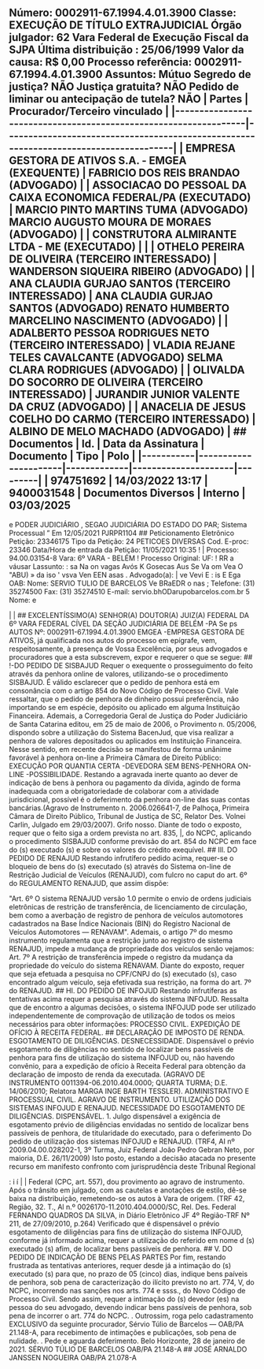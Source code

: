 ## Número: 0002911-67.1994.4.01.3900 Classe: EXECUÇÃO DE TÍTULO EXTRAJUDICIAL Órgão julgador: 62 Vara Federal de Execução Fiscal da SJPA Última distribuição : 25/06/1999 Valor da causa: R$ 0,00 Processo referência: 0002911-67.1994.4.01.3900 Assuntos: Mútuo Segredo de justiça? NÃO Justiça gratuita? NÃO Pedido de liminar ou antecipação de tutela? NÃO | Partes | Procurador/Terceiro vinculado | |-----------------------------------------------------------------|--------------------------------------------------------------------------------------| | EMPRESA GESTORA DE ATIVOS S.A. - EMGEA (EXEQUENTE) | FABRICIO DOS REIS BRANDAO (ADVOGADO) | | ASSOCIACAO DO PESSOAL DA CAIXA ECONOMICA FEDERAL/PA (EXECUTADO) | MARCIO PINTO MARTINS TUMA (ADVOGADO) MARCIO AUGUSTO MOURA DE MORAES (ADVOGADO) | | CONSTRUTORA ALMIRANTE LTDA - ME (EXECUTADO) | | | OTHELO PEREIRA DE OLIVEIRA (TERCEIRO INTERESSADO) | WANDERSON SIQUEIRA RIBEIRO (ADVOGADO) | | ANA CLAUDIA GURJAO SANTOS (TERCEIRO INTERESSADO) | ANA CLAUDIA GURJAO SANTOS (ADVOGADO) RENATO HUMBERTO MARCELINO NASCIMENTO (ADVOGADO) | | ADALBERTO PESSOA RODRIGUES NETO (TERCEIRO INTERESSADO) | VLADIA REJANE TELES CAVALCANTE (ADVOGADO) SELMA CLARA RODRIGUES (ADVOGADO) | | OLIVALDA DO SOCORRO DE OLIVEIRA (TERCEIRO INTERESSADO) | JURANDIR JUNIOR VALENTE DA CRUZ (ADVOGADO) | | ANACELIA DE JESUS COELHO DO CARMO (TERCEIRO INTERESSADO) | ALBINO DE MELO MACHADO (ADVOGADO) | ## Documentos | Id. | Data da Assinatura | Documento | Tipo | Polo | |-----------|----------------------|-------------|---------------------|---------| | 974751692 | 14/03/2022 13:17 | 9400031548 | Documentos Diversos | Interno | 03/03/2025

e PODER JUDICIÁRIO , SEGAO JUDICIÁRIA DO ESTADO DO PAR; Sistema Processual ” Em 12/05/2021 PJRPR1104 ## Peticionamento Eletrônico Petição: 23346175 Tipo da Petição: 24 PETICOES DIVERSAS Cod. E-proc: 23346 Data/Hora de entrada da Petição: 11/05/2021 10:35 ! | Processo: 94.00.03154-8 Vara: 6º VARA - BELÉM ! Processo Original: UF: ! RR a váusar Lassunto: : sa Na on vagas Avós K Gosecas Aus Se Va om Vea O "ABU) » da iso ' vsva Ven EEN asas . Advogado(a): | ve Vevi E : is E Ega OAB: Nome: SERVIO TULIO DE BARCELOS Ve BRaEDR o nas ; Telefone: (31) 35274500 Fax: (31) 35274510 E-mail: servio.bhODarupobarcelos.com.br 5 Nome: e

| | ## EXCELENTÍSSIMO(A) SENHOR(A) DOUTOR(A) JUIZ(A) FEDERAL DA 6º VARA FEDERAL CÍVEL DA SEÇÃO JUDICIÁRIA DE BELÉM -PA Se ps AUTOS Nº: 0002911-67.1994.4.01.3900 EMGEA -EMPRESA GESTORA DE ATIVOS, já qualificada nos autos do processo em epígrafe, vem, respeitosamente, à presença de Vossa Excelência, por seus advogados e procuradores que a esta subscrevem, expor e requerer o que se segue: ## !-DO PEDIDO DE SISBAJUD Requer o exequente o prosseguimento do feito através da penhora online de valores, utilizando-se o procedimento SISBAJUD. É válido esclarecer que o pedido de penhora está em consonância com o artigo 854 do Novo Código de Processo Civil. Vale ressaltar, que o pedido de penhora de dinheiro possui preferência, não importando se em espécie, depósito ou aplicado em alguma Instituição Financeira. Ademais, a Corregedoria Geral de Justiça do Poder Judiciário de Santa Catarina editou, em 25 de maio de 2006, o Provimento n. 05/2006, dispondo sobre a utilização do Sistema BacenJud, que visa realizar a penhora de valores depositados ou aplicados em Instituição Financeira. Nesse sentido, em recente decisão se manifestou de forma unânime favorável à penhora on-line a Primeira Câmara de Direito Público: EXECUÇÃO POR QUANTIA CERTA -DEVEDORA SEM BENS-PENHORA ON-LINE -POSSIBILIDADE. Restando a agravada inerte quanto ao dever de indicação de bens à penhora ou pagamento da dívida, agindo de forma inadequada com a obrigatoriedade de colaborar com a atividade jurisdicional, possível é o deferimento da penhora on-line das suas contas bancárias.(Agravo de Instrumento n. 2006.026641-7, de Palhoça, Primeira Câmara de Direito Público, Tribunal de Justiça de SC, Relator Des. Volnei Carlin, Julgado em 29/03/2007). Grifo nosso. Diante de todo o exposto, requer que o feito siga a ordem prevista no art. 835, |, do NCPC, aplicando o procedimento SISBAJUD conforme previsão do art. 854 do NCPC em face do (s) executado (s) e sobre os valores do crédito exequível. ## Ill. DO PEDIDO DE RENAJUD Restando infrutífero pedido acima, requer-se o bloqueio de bens do (s) executado (s) através do Sistema on-line de Restrição Judicial de Veículos (RENAJUD), com fulcro no caput do art. 6º do REGULAMENTO RENAJUD, que assim dispõe:

"Art. 6º O sistema RENAJUD versão 1.0 permite o envio de ordens judiciais eletrônicas de restrição de transferência, de licenciamento de circulação, bem como a averbação de registro de penhora de veículos automotores cadastrados na Base Índice Nacionais (BIN) do Registro Nacional de Veículos Automotores — RENAVAM". Ademais, o artigo 7º do mesmo instrumento regulamenta que a restrição junto ao registro de sistema RENAJUD, impede a mudança de propriedade dos veículos senão vejamos: Art. 7º A restrição de transferência impede o registro da mudança da propriedade do veículo do sistema RENAVAM. Diante do exposto, requer que seja efetuada a pesquisa no CPF/CNPJ do (s) executado (s), caso encontrado algum veículo, seja efetivada sua restrição, na forma do art. 7º do RENAJUD. ## HI. DO PEDIDO DE INFOJUD Restando infrutíferas as tentativas acima requer a pesquisa através do sistema INFOJUD. Ressalta que de encontro a algumas decisões, o sistema INFOJUD pode ser utilizado independentemente de comprovação de utilização de todos os meios necessários para obter informações: PROCESSO CIVIL. EXPEDIÇÃO DE OFÍCIO À RECEITA FEDERAL. ## DECLARAÇÃO DE IMPOSTO DE RENDA. ESGOTAMENTO DE DILIGÊNCIAS. DESNECESSIDADE. Dispensável o prévio esgotamento de diligências no sentido de localizar bens passíveis de penhora para fins de utilização do sistema INFOJUD ou, não havendo convênio, para a expedição de ofício à Receita Federal para obtenção da declaração de imposto de renda da executada. (AGRAVO DE INSTRUMENTO 0011394-06.2010.404.0000; QUARTA TURMA; D.E. 14/06/2010; Relatora MARGA INGE BARTH TESSLER). ADMINISTRATIVO E PROCESSUAL CIVIL. AGRAVO DE INSTRUMENTO. UTILIZAÇÃO DOS SISTEMAS INFOJUD E RENAJUD. NECESSIDADE DO ESGOTAMENTO DE DILIGÊNCIAS. DISPENSÁVEL. 1. Julgo dispensável a exigência de esgotamento prévio de diligências envidadas no sentido de localizar bens passíveis de penhora, de titularidade do executado, para o deferimento Do pedido de utilização dos sistemas INFOJUD e RENAJUD. (TRF4, AI nº 2009.04.00.028202-1, 3º Turma, Juiz Federal João Pedro Gebran Neto, por maioria, D.E. 26/11/2009) Isto posto, estando a decisão atacada no presente recurso em manifesto confronto com jurisprudência deste Tribunal Regional

: i í | | Federal (CPC, art. 557), dou provimento ao agravo de instrumento. Após o trânsito em julgado, com as cautelas e anotações de estilo, dê-se baixa na distribuição, remetendo-se os autos à Vara de origem. (TRF 42, Região, 32. T., Al n.º 0026170-11.2010.404.0000/SC, Rel. Des. Federal FERNANDO QUADROS DA SILVA, in Diário Eletrônico JF 4º Região-TRF Nº 211, de 27/09/2010, p.264) Verificado que é dispensável o prévio esgotamento de diligências para fins de utilização do sistema INFOJUD, conforme já informado acima, requer a utilização do referido em nome d (s) executado (s) afim, de localizar bens passiveis de penhora. ## V. DO PEDIDO DE INDICAÇÃO DE BENS PELAS PARTES Por fim, restando frustrada as tentativas anteriores, requer desde já a intimação do (s) executado (s) para que, no prazo de 05 (cinco) dias, indique bens paíveis de penhora, sob pena de caracterização do ilícito previsto no art. 774, V, do NCPC, incorrendo nas sanções nos arts. 774 e ssss., do Novo Código de Processo Civil. Sendo assim, requer a intimação do (s) devedor (es) na pessoa do seu advogado, devendo indicar bens passíveis de penhora, sob pena de incorrer o art. 774 do NCPC. . Outrossim, roga pelo cadastramento EXCLUSIVO da seguinte procurador, Sérvio Túlio de Barcelos — OAB/PA 21.148-A, para recebimento de intimações e publicações, sob pena de nulidade. . Pede e aguarda deferimento. Belo Horizonte, 28 de janeiro de 2021. SÉRVIO TÚLIO DE BARCELOS OAB/PA 21.148-A ## JOSÉ ARNALDO JANSSEN NOGUEIRA OAB/PA 21.078-A

